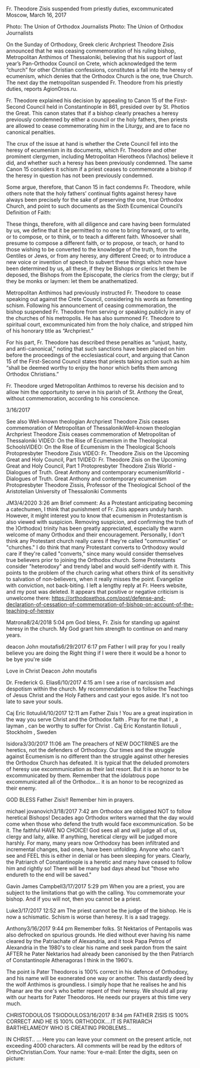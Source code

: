 
Fr. Theodore Zisis suspended from priestly duties, excommunicated
Moscow, March 16, 2017


Photo: The Union of Orthodox Journalists
Photo: The Union of Orthodox Journalists

On the Sunday of Orthodoxy, Greek cleric Archpriest Theodore Zisis announced that he was ceasing commemoration of his ruling bishop, Metropolitan Anthimos of Thessaloniki, believing that his support of last year’s Pan-Orthodox Council on Crete, which acknowledged the term “church” for other Christian confessions, constitutes a fall into the heresy of ecumenism, which denies that the Orthodox Church is the one, true Church. The next day the metropolitan suspended Fr. Theodore from his priestly duties, reports AgionOros.ru.

Fr. Theodore explained his decision by appealing to Canon 15 of the First-Second Council held in Constantinople in 861, presided over by St. Photios the Great. This canon states that if a bishop clearly preaches a heresy previously condemned by either a council or the holy fathers, then priests are allowed to cease commemorating him in the Liturgy, and are to face no canonical penalties.

The crux of the issue at hand is whether the Crete Council fell into the heresy of ecumenism in its documents, which Fr. Theodore and other prominent clergymen, including Metropolitan Hierotheos (Vlachos) believe it did, and whether such a heresy has been previously condemned. The same Canon 15 considers it schism if a priest ceases to commemorate a bishop if the heresy in question has not been previously condemned.

Some argue, therefore, that Canon 15 in fact condemns Fr. Theodore, while others note that the holy fathers’ continual fights against heresy have always been precisely for the sake of preserving the one, true Orthodox Church, and point to such documents as the Sixth Ecumenical Council’s Definition of Faith:

These things, therefore, with all diligence and care having been formulated by us, we define that it be permitted to no one to bring forward, or to write, or to compose, or to think, or to teach a different faith. Whosoever shall presume to compose a different faith, or to propose, or teach, or hand to those wishing to be converted to the knowledge of the truth, from the Gentiles or Jews, or from any heresy, any different Creed; or to introduce a new voice or invention of speech to subvert these things which now have been determined by us, all these, if they be Bishops or clerics let them be deposed, the Bishops from the Episcopate, the clerics from the clergy; but if they be monks or laymen: let them be anathematized.

Metropolitan Anthimos had previously instructed Fr. Theodore to cease speaking out against the Crete Council, considering his words as fomenting schism. Following his announcement of ceasing commemoration, the bishop suspended Fr. Theodore from serving or speaking publicly in any of the churches of his metropolis. He has also summoned Fr. Theodore to spiritual court, excommunicated him from the holy chalice, and stripped him of his honorary title as “Archpriest.”

For his part, Fr. Theodore has described these penalties as “unjust, hasty, and anti-canonical,” noting that such sanctions have been placed on him before the proceedings of the ecclesiastical court, and arguing that Canon 15 of the First-Second Council states that priests taking action such as him “shall be deemed worthy to enjoy the honor which befits them among Orthodox Christians.”

Fr. Theodore urged Metropolitan Anthimos to reverse his decision and to allow him the opportunity to serve in his parish of St. Anthony the Great, without commemoration, according to his conscience.

3/16/2017

See also
Well-known theologian Archpriest Theodore Zisis ceases commemoration of Metropolitan of ThessalonikiWell-known theologian Archpriest Theodore Zisis ceases commemoration of Metropolitan of Thessaloniki VIDEO: On the Rise of Ecumenism in the Theological SchoolsVIDEO: On the Rise of Ecumenism in the Theological Schools
Protopresbyter Theodore Zisis VIDEO: Fr. Theodore Zisis on the Upcoming Great and Holy Council, Part 1VIDEO: Fr. Theodore Zisis on the Upcoming Great and Holy Council, Part 1
Protopresbyter Theodore Zisis World - Dialogues of Truth. Great Anthony and contemporary ecumenismWorld - Dialogues of Truth. Great Anthony and contemporary ecumenism
Protopresbyter Theodore Zissis, Professor of the Theological School of the Aristotelian University of Thessaloniki
Comments

JM3/4/2020 3:26 am
Brief comment: As a Protestant anticipating becoming a catechumen, I think that punishment of Fr. Zisis appears unduly harsh. However, it might interest you to know that ecumenism in Protestantism is also viewed with suspicion. Removing suspicion, and confirming the truth of the )Orthodox) trinity has been greatly appreciated, especially the warm welcome of many Orthodox and their encouragement. Personally, I don't think any Protestant church really cares if they're called "communities" or "churches." I do think that many Protestant converts to Orthodoxy would care if they're called "converts," since many would consider themselves true believers prior to joining the Orthodox church. Some Protestants consider "heterodoxy" and trendy label and would self-identify with it. This points to the problem of the church caring what others think of its sensitivity to salvation of non-believers, when it really misses the point. Evangelize with conviction, not back-biting. I left a lengthy reply at Fr. Heers website, and my post was deleted. It appears that positive or negative criticism is unwelcome there: https://orthodoxethos.com/post/defense-and-declaration-of-cessation-of-commemoration-of-bishop-on-account-of-the-teaching-of-heresy

Matrona8/24/2018 5:04 pm
God bless, Fr. Zisis for standing up against heresy in the church. My God grant him strength to continue on and many years.

deacon John moutafis6/29/2017 6:17 pm
Father
I will pray for you I really believe you are doing the
Right thing if I were there it would be a honor to be bye you're side

Love in Christ
Deacon John moutafis

Dr. Frederick G. Elias6/10/2017 4:15 am
I see a rise of narcissism and despotism within the church. My recommendation is to follow the Teachings of Jesus Christ and the Holy Fathers and cast your egos aside. It's not too late to save your souls.

Caj Eric Ilotuuli4/10/2017 12:11 am
Father Zisis ! You are a great inspiration in the way you serve Christ and the Orthodox faith . Pray for me that I , a layman , can be worthy to suffer for Christ .
Caj Eric Konstantin Ilotuuli , Stockholm , Sweden

Isidora3/30/2017 11:06 am
The preachers of NEW DOCTRINES are the heretics, not the defenders of Orthodoxy. Our times and the struggle against Ecumenism is no different than the struggle against other heresies the Orthodox Church has defeated. It is typical that the deluded promoters of heresy use excommunication as their last resort. But it is an honor to be excommunicated by them. Remember that the idolatrous pope excommunicated all of the Orthodox... it is an honor to be recognized as their enemy.

GOD BLESS Father Zisis!! Remember him in prayers.

michael jovanovich3/18/2017 7:42 am
Orthodox are obligated NOT to follow heretical Bishops! Decades ago Orthodox writers warned that the day would come when those who defend the truth would face excommunication. So be it. The faithful HAVE NO CHOICE! God sees all and will judge all of us, clergy and laity, alike. If anything, heretical clergy will be judged more harshly. For many, many years now Orthodoxy has been infiltrated and incremental changes, bad ones, have been unfolding. Anyone who can't see and FEEL this is either in denial or has been sleeping for years. Clearly, the Patriarch of Constantinople is a heretic and many have ceased to follow him and rightly so! There will be many bad days ahead but "those who endureth to the end will be saved."

Gavin James Campbell3/17/2017 5:29 pm
When you are a priest, you are subject to the limitations that go with the calling. You commemorate your bishop. And if you will not, then you cannot be a priest.

Luke3/17/2017 12:52 am
The priest cannot be the judge of the bishop. He is now a schismatic. Schism is worse than heresy. It is a sad tragegy.

Anthony3/16/2017 9:44 pm
Remember folks. St Nektarios of Pentapolis was also defrocked on spurious grounds. He died without ever having his name cleared by the Patriachate of Alexandria, and it took Papa Petros of Alexandria in the 1980's to clear his name and seek pardon from the saint AFTER he Pater Nektarios had already been canonised by the then Patriarch of Constantinople Athenagoras I think in the 1960's.

The point is Pater Theodoros is 100% correct in his defence of Orthodoxy, and his name will be exonerated one way or another. This dastardly deed by the wolf Anthimos is groundless. I simply hope that he realises he and his Phanar are the one's who better repent of their heresy. We should all pray with our hearts for Pater Theodoros. He needs our prayers at this time very much.

CHRISTODOULOS TSIODOULOS3/16/2017 8:34 pm
FATHER ZISIS IS 100% CORRECT AND HE IS 100% ORTHODOX....IT IS PATRIARCH BARTHELAMEOY WHO IS CREATING PROBLEMS...

IN CHRIST..
...
Here you can leave your comment on the present article, not exceeding 4000 characters. All comments will be read by the editors of OrthoChristian.Com.
Your name:
Your e-mail:
Enter the digits, seen on picture:

